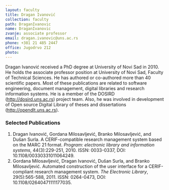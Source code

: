 ```yaml
---
layout: faculty
title: Dragan Ivanović
collection: faculty
path: DraganIvanovic
name: DraganIvanovic
zvanje: associate professor
email: dragan.ivanovic@uns.ac.rs
phone: +381 21 485 2447
office: Jugodrvo 212
photo: 
---
```


Dragan Ivanović received a PhD degree at University of Novi Sad in 2010. 
He holds the associate professor position at University of Novi Sad, Faculty of 
Technical Sciences. He has authored or co-authored more than 40 scientific 
papers. Most of these publications are related to software engineering, document management, digital libraries and research information systems. He is a member of the DOSIRD (http://dosird.uns.ac.rs) project team. Also, he was involved in development of Open source Digital Library of theses and dissertations (http://opendlt.uns.ac.rs).

### Selected Publications

1. Dragan Ivanović, Gordana Milosavljević, Branko Milosavljević, and Dušan Surla. A CERIF-compatible research management system based on the MARC 21 format. *Program: electronic library and information systems*, 44(3):229-251, 2010. ISSN: 0033-0337, DOI: 10.1108/00330331011064249.
2. Gordana Milosavljević, Dragan Ivanović, Dušan Surla, and Branko Milosavljević. Automated construction of the user interface for a CERIF-compliant research management system. *The Electronic Library*, 29(5):565-588, 2011. ISSN: 0264-0473, DOI: 10.1108/02640471111177035.

